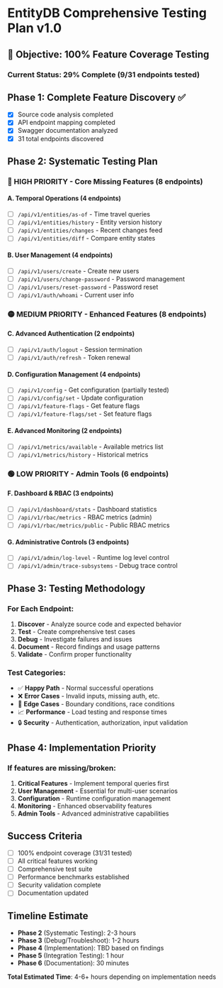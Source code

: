# EntityDB Comprehensive Testing Plan v1.0

## 🎯 Objective: 100% Feature Coverage Testing

### Current Status: 29% Complete (9/31 endpoints tested)

## Phase 1: Complete Feature Discovery ✅
- [x] Source code analysis completed
- [x] API endpoint mapping completed  
- [x] Swagger documentation analyzed
- [x] 31 total endpoints discovered

## Phase 2: Systematic Testing Plan

### 🔴 HIGH PRIORITY - Core Missing Features (8 endpoints)

#### A. Temporal Operations (4 endpoints)
- [ ] `/api/v1/entities/as-of` - Time travel queries
- [ ] `/api/v1/entities/history` - Entity version history
- [ ] `/api/v1/entities/changes` - Recent changes feed
- [ ] `/api/v1/entities/diff` - Compare entity states

#### B. User Management (4 endpoints)  
- [ ] `/api/v1/users/create` - Create new users
- [ ] `/api/v1/users/change-password` - Password management
- [ ] `/api/v1/users/reset-password` - Password reset
- [ ] `/api/v1/auth/whoami` - Current user info

### 🟡 MEDIUM PRIORITY - Enhanced Features (8 endpoints)

#### C. Advanced Authentication (2 endpoints)
- [ ] `/api/v1/auth/logout` - Session termination
- [ ] `/api/v1/auth/refresh` - Token renewal

#### D. Configuration Management (4 endpoints)
- [ ] `/api/v1/config` - Get configuration (partially tested)
- [ ] `/api/v1/config/set` - Update configuration
- [ ] `/api/v1/feature-flags` - Get feature flags
- [ ] `/api/v1/feature-flags/set` - Set feature flags

#### E. Advanced Monitoring (2 endpoints)
- [ ] `/api/v1/metrics/available` - Available metrics list
- [ ] `/api/v1/metrics/history` - Historical metrics

### 🟢 LOW PRIORITY - Admin Tools (6 endpoints)

#### F. Dashboard & RBAC (3 endpoints)
- [ ] `/api/v1/dashboard/stats` - Dashboard statistics
- [ ] `/api/v1/rbac/metrics` - RBAC metrics (admin)
- [ ] `/api/v1/rbac/metrics/public` - Public RBAC metrics

#### G. Administrative Controls (3 endpoints)
- [ ] `/api/v1/admin/log-level` - Runtime log level control
- [ ] `/api/v1/admin/trace-subsystems` - Debug trace control

## Phase 3: Testing Methodology

### For Each Endpoint:
1. **Discover** - Analyze source code and expected behavior
2. **Test** - Create comprehensive test cases
3. **Debug** - Investigate failures and issues
4. **Document** - Record findings and usage patterns
5. **Validate** - Confirm proper functionality

### Test Categories:
- ✅ **Happy Path** - Normal successful operations
- ❌ **Error Cases** - Invalid inputs, missing auth, etc.
- 🔄 **Edge Cases** - Boundary conditions, race conditions
- 📈 **Performance** - Load testing and response times
- 🔒 **Security** - Authentication, authorization, input validation

## Phase 4: Implementation Priority

### If features are missing/broken:
1. **Critical Features** - Implement temporal queries first
2. **User Management** - Essential for multi-user scenarios
3. **Configuration** - Runtime configuration management
4. **Monitoring** - Enhanced observability features
5. **Admin Tools** - Advanced administrative capabilities

## Success Criteria

- [ ] 100% endpoint coverage (31/31 tested)
- [ ] All critical features working
- [ ] Comprehensive test suite
- [ ] Performance benchmarks established
- [ ] Security validation complete
- [ ] Documentation updated

## Timeline Estimate

- **Phase 2** (Systematic Testing): 2-3 hours
- **Phase 3** (Debug/Troubleshoot): 1-2 hours  
- **Phase 4** (Implementation): TBD based on findings
- **Phase 5** (Integration Testing): 1 hour
- **Phase 6** (Documentation): 30 minutes

**Total Estimated Time**: 4-6+ hours depending on implementation needs
